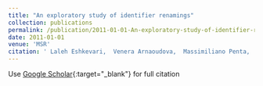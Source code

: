 ```yaml
---
title: "An exploratory study of identifier renamings"
collection: publications
permalink: /publication/2011-01-01-An-exploratory-study-of-identifier-renamings
date: 2011-01-01
venue: 'MSR'
citation: ' Laleh Eshkevari,  Venera Arnaoudova,  Massimiliano Penta,  Rocco Oliveto,  Yann-Ga&quot;el Gu&apos;eh&apos;eneuc,  Giuliano Antoniol, &quot;An exploratory study of identifier renamings.&quot; MSR, 2011.'
---
```

Use [Google Scholar](https://scholar.google.com/scholar?q=An+exploratory+study+of+identifier+renamings){:target="_blank"} for full citation